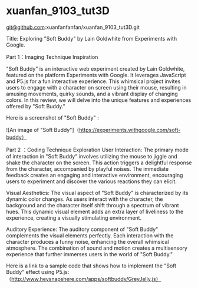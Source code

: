 # xuanfan_9103_tut3D

git@github.com:xuanfanfanfan/xuanfan_9103_tut3D.git

Title: Exploring "Soft Buddy" by Lain Goldwhite from Experiments with Google.

Part 1：Imaging Technique Inspiration

"Soft Buddy" is an interactive web experiment created by Lain Goldwhite, featured on the platform Experiments with Google. It leverages JavaScript and P5.js for a fun interactive experience. This whimsical project invites users to engage with a character on screen using their mouse, resulting in amusing movements, quirky sounds, and a vibrant display of changing colors. In this review, we will delve into the unique features and experiences offered by "Soft Buddy."

Here is a screenshot of "Soft Buddy" :

![An image of "Soft Buddy"]（https://experiments.withgoogle.com/soft-buddy）

Part 2 ：Coding Technique Exploration
User Interaction:
The primary mode of interaction in "Soft Buddy" involves utilizing the mouse to jiggle and shake the character on the screen. This action triggers a delightful response from the character, accompanied by playful noises. The immediate feedback creates an engaging and interactive environment, encouraging users to experiment and discover the various reactions they can elicit.

Visual Aesthetics:
The visual aspect of "Soft Buddy" is characterized by its dynamic color changes. As users interact with the character, the background and the character itself shift through a spectrum of vibrant hues. This dynamic visual element adds an extra layer of liveliness to the experience, creating a visually stimulating environment.

Auditory Experience:
The auditory component of "Soft Buddy" complements the visual elements perfectly. Each interaction with the character produces a funny noise, enhancing the overall whimsical atmosphere. The combination of sound and motion creates a multisensory experience that further immerses users in the world of "Soft Buddy."

Here is a link to a sample code that shows how to implement the "Soft Buddy" effect using P5.js:（http://www.heysnapshere.com/apps/softbuddy/GreyJelly.js）